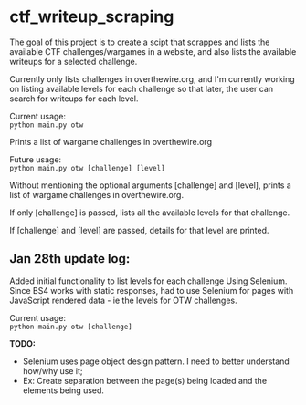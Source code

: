# ctf_writeup_scraping
The goal of this project is to create a scipt that scrappes and lists the available CTF challenges/wargames in a website, and also lists the available writeups for a selected challenge.

Currently only lists challenges in overthewire.org, and I'm currently working on listing available levels for each challenge so that later, the user can search for writeups for each level.

Current usage: <br>
`python main.py otw`

Prints a list of wargame challenges in overthewire.org


Future usage: <br>
`python main.py otw [challenge] [level]`

Without mentioning the optional arguments [challenge] and [level], prints a list of wargame challenges in overthewire.org.

If only [challenge] is passed, lists all the available levels for that challenge.

If [challenge] and [level] are passed, details for that level are printed.


## Jan 28th update log:
Added initial functionality to list levels for each challenge Using Selenium.
Since BS4 works with static responses, had to use Selenium for pages with JavaScript rendered data - ie the levels for OTW challenges. 


Current usage: <br>
`python main.py otw [challenge]`

**TODO:**
- Selenium uses page object design pattern. I need to better understand how/why use it;
- Ex: Create separation between the page(s) being loaded and the elements being used.